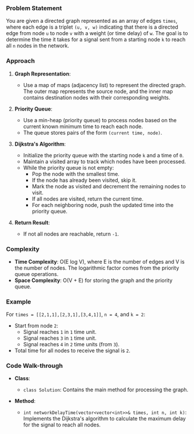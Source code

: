 ### Problem Statement
You are given a directed graph represented as an array of edges `times`, where each edge is a triplet `(u, v, w)` indicating that there is a directed edge from node `u` to node `v` with a weight (or time delay) of `w`. The goal is to determine the time it takes for a signal sent from a starting node `k` to reach all `n` nodes in the network.

### Approach
1. **Graph Representation**:
   - Use a map of maps (adjacency list) to represent the directed graph. The outer map represents the source node, and the inner map contains destination nodes with their corresponding weights.

2. **Priority Queue**:
   - Use a min-heap (priority queue) to process nodes based on the current known minimum time to reach each node.
   - The queue stores pairs of the form `(current time, node)`.

3. **Dijkstra's Algorithm**:
   - Initialize the priority queue with the starting node `k` and a time of `0`.
   - Maintain a visited array to track which nodes have been processed.
   - While the priority queue is not empty:
     - Pop the node with the smallest time.
     - If the node has already been visited, skip it.
     - Mark the node as visited and decrement the remaining nodes to visit.
     - If all nodes are visited, return the current time.
     - For each neighboring node, push the updated time into the priority queue.

4. **Return Result**:
   - If not all nodes are reachable, return `-1`.

### Complexity
- **Time Complexity**: O(E log V), where E is the number of edges and V is the number of nodes. The logarithmic factor comes from the priority queue operations.
- **Space Complexity**: O(V + E) for storing the graph and the priority queue.

### Example
For `times = [[2,1,1],[2,3,1],[3,4,1]]`, `n = 4`, and `k = 2`:
- Start from node `2`:
  - Signal reaches `1` in `1` time unit.
  - Signal reaches `3` in `1` time unit.
  - Signal reaches `4` in `2` time units (from `3`).
- Total time for all nodes to receive the signal is `2`.

### Code Walk-through
- **Class**:
  - `class Solution`: Contains the main method for processing the graph.

- **Method**:
  - `int networkDelayTime(vector<vector<int>>& times, int n, int k)`: Implements the Dijkstra's algorithm to calculate the maximum delay for the signal to reach all nodes.
